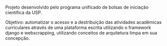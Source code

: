 Projeto desenvolvido pelo programa unificado de bolsas de iniciação científica da USP.

Objetivo: automatizar o acesso e a destribuição das atividades acadêmicas curriculares através 
de uma plataforma escrita utilizando o framework django e webscrapping, utilizando conceitos de 
arquitetura limpa em sua concepção. 
